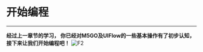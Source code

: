 # 开始编程
___________________________________
__经过上一章节的学习， 你已经对M5GO及UIFlow的一些基本操作有了初步认知，接下来让我们开始编程吧！__
![F2](/image/Poster/F2.jpg)